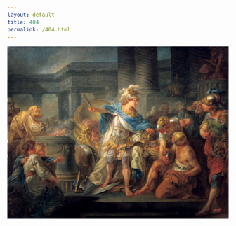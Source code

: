 ```yaml
---
layout: default
title: 404
permalink: /404.html
---
```


![Gordian Knot](/assets/img/Alexander_cuts_the_Gordian_Knot.jpg)
